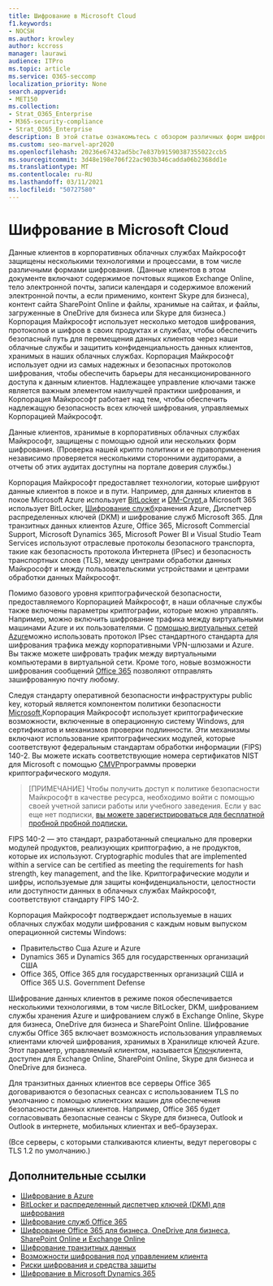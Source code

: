 ```yaml
---
title: Шифрование в Microsoft Cloud
f1.keywords:
- NOCSH
ms.author: krowley
author: kccross
manager: laurawi
audience: ITPro
ms.topic: article
ms.service: O365-seccomp
localization_priority: None
search.appverid:
- MET150
ms.collection:
- Strat_O365_Enterprise
- M365-security-compliance
- Strat_O365_Enterprise
description: В этой статье ознакомьтесь с обзором различных форм шифрования, используемых для обеспечения безопасности данных клиентов в облаке Майкрософт.
ms.custom: seo-marvel-apr2020
ms.openlocfilehash: 20236e67432ad5bc7e837b91590387355022ccb5
ms.sourcegitcommit: 3d48e198e706f22ac903b346cadda06b2368dd1e
ms.translationtype: MT
ms.contentlocale: ru-RU
ms.lasthandoff: 03/11/2021
ms.locfileid: "50727580"
---
```

# <a name="encryption-in-the-microsoft-cloud"></a>Шифрование в Microsoft Cloud

Данные клиентов в корпоративных облачных службах Майкрософт защищены несколькими технологиями и процессами, в том числе различными формами шифрования. (Данные клиентов в этом документе включают содержимое почтовых ящиков Exchange Online, тело электронной почты, записи календаря и содержимое вложений электронной почты, а если применимо, контент Skype для бизнеса), контент сайта SharePoint Online и файлы, хранимые на сайтах, и файлы, загруженные в OneDrive для бизнеса или Skype для бизнеса.) Корпорация Майкрософт использует несколько методов шифрования, протоколов и шифров в своих продуктах и службах, чтобы обеспечить безопасный путь для перемещения данных клиентов через наши облачные службы и защитить конфиденциальность данных клиентов, хранимых в наших облачных службах. Корпорация Майкрософт использует одни из самых надежных и безопасных протоколов шифрования, чтобы обеспечить барьеры для несанкционированного доступа к данным клиентов. Надлежащее управление ключами также является важным элементом наилучшей практики шифрования, и Корпорация Майкрософт работает над тем, чтобы обеспечить надлежащую безопасность всех ключей шифрования, управляемых Корпорацией Майкрософт.

Данные клиентов, хранимые в корпоративных облачных службах Майкрософт, защищены с помощью одной или нескольких форм шифрования. (Проверка нашей крипто политики и ее правоприменения независимо проверяется несколькими сторонними аудиторами, [](https://aka.ms/stp)а отчеты об этих аудитах доступны на портале доверия службы.)

Корпорация Майкрософт предоставляет технологии, которые шифруют данные клиентов в покое и в пути. Например, для данных клиентов в покое Microsoft Azure использует [BitLocker](https://docs.microsoft.com/windows/device-security/bitlocker/bitlocker-overview) и [DM-Crypt,](https://en.wikipedia.org/wiki/Dm-crypt)а Microsoft 365 использует BitLocker, [Шифрование служб](https://docs.microsoft.com/azure/)хранения Azure, Диспетчер распределенных ключей (DKM) и шифрование служб Microsoft 365. [](https://docs.microsoft.com/microsoft-365/compliance/exchange-online-secures-email-secrets) Для транзитных данных клиентов Azure, Office 365, Microsoft Commercial Support, Microsoft Dynamics 365, Microsoft Power BI и Visual Studio Team Services используют отраслевые протоколы безопасного транспорта, такие как безопасность протокола Интернета (IPsec) и безопасность транспортных слоев (TLS), между центрами обработки данных Майкрософт и между пользовательскими устройствами и центрами обработки данных Майкрософт.

Помимо базового уровня криптографической безопасности, предоставляемого Корпорацией Майкрософт, в наши облачные службы также включены параметры криптографии, которые можно управлять. Например, можно включить шифрование трафика между виртуальными машинами Azure и их пользователями. С [помощью виртуальных сетей Azure](https://azure.microsoft.com/services/virtual-network/)можно использовать протокол IPsec стандартного стандарта для шифрования трафика между корпоративными VPN-шлюзами и Azure. Вы также можете шифровать трафик между виртуальными компьютерами в виртуальной сети. Кроме того, новые возможности шифрования сообщений [Office 365](set-up-new-message-encryption-capabilities.md) позволяют отправлять зашифрованную почту любому.

Следуя стандарту оперативной безопасности инфраструктуры public key, который является компонентом политики безопасности [Microsoft,](https://servicetrust.microsoft.com/ViewPage/TrustDocuments?command=Download&downloadType=Document&downloadId=5868ecc8-50b7-4f91-b43f-640e2b99e86e&docTab=6d000410-c9e9-11e7-9a91-892aae8839ad_FAQ%20and%20White%20Papers)Корпорация Майкрософт использует криптографические возможности, включенные в операционную систему Windows, для сертификатов и механизмов проверки подлинности. Эти механизмы включают использование криптографических модулей, которые соответствуют федеральным стандартам обработки информации [](https://csrc.nist.gov/publications/PubsFIPS.html) (FIPS) 140-2. Вы можете искать соответствующие номера сертификатов NIST для Microsoft с помощью [CMVP](https://csrc.nist.gov/projects/cryptographic-module-validation-program/validated-modules/search)программы проверки криптографического модуля.

> [ПРИМЕЧАНИЕ] Чтобы получить доступ к политике безопасности Майкрософт в качестве ресурса, необходимо войти с помощью своей учетной записи работы или учебного заведения. Если у вас еще нет подписки, [вы можете зарегистрироваться для бесплатной пробной пробной подписки.](https://servicetrust.microsoft.com/Home/TrialSubscriptions)

FIPS 140-2 — это стандарт, разработанный специально для проверки модулей продуктов, реализующих криптографию, а не продуктов, которые их используют. Cryptographic modules that are implemented within a service can be certified as meeting the requirements for hash strength, key management, and the like. Криптографические модули и шифры, используемые для защиты конфиденциальности, целостности или доступности данных в облачных службах Майкрософт, соответствуют стандарту FIPS 140-2.

Корпорация Майкрософт подтверждает используемые в наших облачных службах модули шифрования с каждым новым выпуском операционной системы Windows:

- Правительство Сша Azure и Azure
- Dynamics 365 и Dynamics 365 для государственных организаций США
- Office 365, Office 365 для государственных организаций США и Office 365 U.S. Government Defense

Шифрование данных клиентов в режиме покоя обеспечивается несколькими технологиями, в том числе BitLocker, DKM, шифрованием службы хранения Azure и шифрованием служб в Exchange Online, Skype для бизнеса, OneDrive для бизнеса и SharePoint Online. Шифрование службы Office 365 включает возможность использования управляемых клиентами ключей шифрования, хранимых в Хранилище ключей Azure. Этот параметр, управляемый клиентом, называется [Ключ](https://docs.microsoft.com/microsoft-365/compliance/customer-key-overview)клиента, доступен для Exchange Online, SharePoint Online, Skype для бизнеса и OneDrive для бизнеса.

Для транзитных данных клиентов все серверы Office 365 договариваются о безопасных сеансах с использованием TLS по умолчанию с помощью клиентских машин для обеспечения безопасности данных клиентов. Например, Office 365 будет согласовывать безопасные сеансы с Skype для бизнеса, Outlook и Outlook в интернете, мобильных клиентах и веб-браузерах.

(Все серверы, с которыми сталкиваются клиенты, ведут переговоры с TLS 1.2 по умолчанию.)

## <a name="related-links"></a>Дополнительные ссылки

- [Шифрование в Azure](office-365-azure-encryption.md)
- [BitLocker и распределенный диспетчер ключей (DKM) для шифрования](office-365-bitlocker-and-distributed-key-manager-for-encryption.md)
- [Шифрование служб Office 365](office-365-service-encryption.md)
- [Шифрование Office 365 для бизнеса, OneDrive для бизнеса, SharePoint Online и Exchange Online](office-365-encryption-for-skype-onedrive-sharepoint-and-exchange.md)
- [Шифрование транзитных данных](office-365-encryption-for-data-in-transit.md)
- [Возможности шифрования под управлением клиента](office-365-customer-managed-encryption-features.md)
- [Риски шифрования и средства защиты](office-365-encryption-risks-and-protections.md)
- [Шифрование в Microsoft Dynamics 365](office-365-encryption-in-microsoft-dynamics-365.md)
